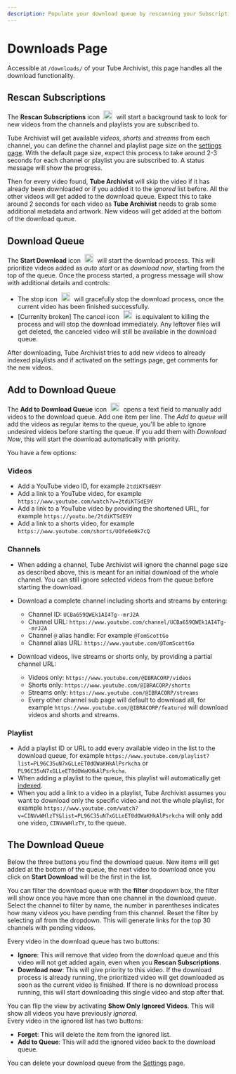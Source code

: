 ```yaml
---
description: Populate your download queue by rescanning your Subscriptions or manually adding items to the download queue.
---
```


# Downloads Page
Accessible at `/downloads/` of your Tube Archivist, this page handles all the download functionality.


## Rescan Subscriptions
The **Rescan Subscriptions** icon <img src="/assets/icon-rescan.png?raw=true" alt="rescan icon" width="20px" style="margin:0 5px;"> will start a background task to look for new videos from the channels and playlists you are subscribed to.  

Tube Archivist will get available *videos*, *shorts* and *streams* from each channel, you can define the channel and playlist page size on the [settings page](settings.md#subscriptions). With the default page size, expect this process to take around 2-3 seconds for each channel or playlist you are subscribed to. A status message will show the progress.

Then for every video found, **Tube Archivist** will skip the video if it has already been downloaded or if you added it to the *ignored* list before. All the other videos will get added to the download queue. Expect this to take around 2 seconds for each video as **Tube Archivist** needs to grab some additional metadata and artwork. New videos will get added at the bottom of the download queue.

## Download Queue
The **Start Download** icon <img src="/assets/icon-download.png?raw=true" alt="download icon" width="20px" style="margin:0 5px;"> will start the download process. This will prioritize videos added as *auto start* or as *download now*, starting from the top of the queue. Once the process started, a progress message will show with additional details and controls: 

- The stop icon <img src="/assets/icon-stop.png?raw=true" alt="stop icon" width="20px" style="margin:0 5px;"> will gracefully stop the download process, once the current video has been finished successfully.
- [Currenlty broken] The cancel icon <img src="/assets/icon-close-red.png?raw=true" alt="close icon" width="20px" style="margin:0 5px;"> is equivalent to killing the process and will stop the download immediately. Any leftover files will get deleted, the canceled video will still be available in the download queue.

After downloading, Tube Archivist tries to add new videos to already indexed playlists and if activated on the settings page, get comments for the new videos.

## Add to Download Queue
The **Add to Download Queue** icon <img src="/assets/icon-add.png?raw=true" alt="add icon" width="20px" style="margin:0 5px;"> opens a text field to manually add videos to the download queue. Add one item per line. The *Add to queue* will add the videos as regular items to the queue, you'll be able to ignore undesired videos before starting the queue. If you add them with *Download Now*, this will start the download automatically with priority. 

You have a few options:

### Videos
- Add a YouTube video ID, for example `2tdiKTSdE9Y`
- Add a link to a YouTube video, for example `https://www.youtube.com/watch?v=2tdiKTSdE9Y`
- Add a link to a YouTube video by providing the shortened URL, for example `https://youtu.be/2tdiKTSdE9Y`
- Add a link to a shorts video, for example `https://www.youtube.com/shorts/UOfe6e0k7cQ`

### Channels
- When adding a channel, Tube Archivist will ignore the channel page size as described above, this is meant for an initial download of the whole channel. You can still ignore selected videos from the queue before starting the download.

- Download a complete channel including shorts and streams by entering:
    - Channel ID: `UCBa659QWEk1AI4Tg--mrJ2A`
    - Channel URL: `https://www.youtube.com/channel/UCBa659QWEk1AI4Tg--mrJ2A`
    - Channel `@` alias handle: For example `@TomScottGo`
    - Channel alias URL: `https://www.youtube.com/@TomScottGo`

- Download videos, live streams or shorts only, by providing a partial channel URL:  
    - Videos only: `https://www.youtube.com/@IBRACORP/videos`
    - Shorts only: `https://www.youtube.com/@IBRACORP/shorts`
    - Streams only: `https://www.youtube.com/@IBRACORP/streams`
    - Every other channel sub page will default to download all, for example `https://www.youtube.com/@IBRACORP/featured` will download videos and shorts and streams.

### Playlist
- Add a playlist ID or URL to add every available video in the list to the download queue, for example `https://www.youtube.com/playlist?list=PL96C35uN7xGLLeET0dOWaKHkAlPsrkcha` or `PL96C35uN7xGLLeET0dOWaKHkAlPsrkcha`.
- When adding a playlist to the queue, this playlist will automatically get [indexed](playlists.md#playlist-detail).
- When you add a link to a video in a playlist, Tube Archivist assumes you want to download only the specific video and not the whole playlist, for example `https://www.youtube.com/watch?v=CINVwWHlzTY&list=PL96C35uN7xGLLeET0dOWaKHkAlPsrkcha` will only add one video, `CINVwWHlzTY`, to the queue.

## The Download Queue
Below the three buttons you find the download queue. New items will get added at the bottom of the queue, the next video to download once you click on **Start Download** will be the first in the list.

You can filter the download queue with the **filter** dropdown box, the filter will show once you have more than one channel in the download queue. Select the channel to filter by name, the number in parentheses indicates how many videos you have pending from this channel. Reset the filter by selecting *all* from the dropdown. This will generate links for the top 30 channels with pending videos.

Every video in the download queue has two buttons:

- **Ignore**: This will remove that video from the download queue and this video will not get added again, even when you **Rescan Subscriptions**.
- **Download now**: This will give priority to this video. If the download process is already running, the prioritized video will get downloaded as soon as the current video is finished. If there is no download process running, this will start downloading this single video and stop after that.  

You can flip the view by activating **Show Only Ignored Videos**. This will show all videos you have previously *ignored*.  
Every video in the ignored list has two buttons:

- **Forget**: This will delete the item from the ignored list.
- **Add to Queue**: This will add the ignored video back to the download queue.  

You can delete your download queue from the [Settings](settings.md#actions) page.
